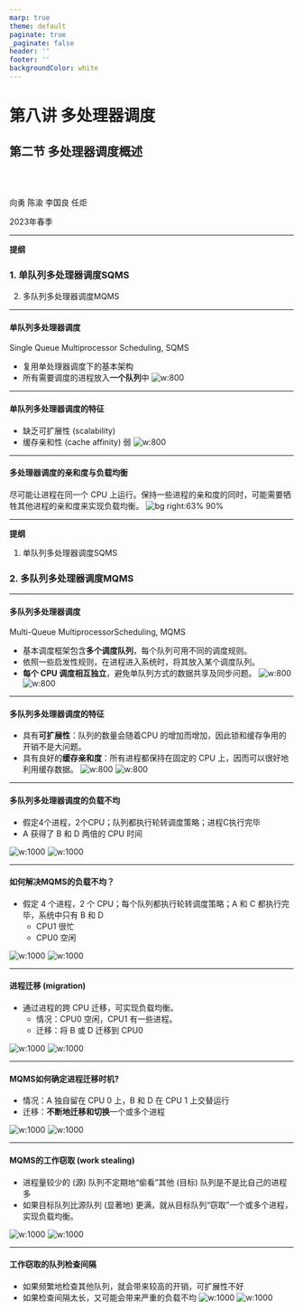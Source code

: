 ```yaml
---
marp: true
theme: default
paginate: true
_paginate: false
header: ''
footer: ''
backgroundColor: white
---
```


<!-- theme: gaia -->
<!-- _class: lead -->

# 第八讲 多处理器调度

## 第二节 多处理器调度概述


<br>
<br>

向勇 陈渝 李国良 任炬 

2023年春季

---

**提纲**

### 1. 单队列多处理器调度SQMS
2. 多队列多处理器调度MQMS

---

#### 单队列多处理器调度
Single Queue Multiprocessor Scheduling, SQMS
- 复用单处理器调度下的基本架构
- 所有需要调度的进程放入**一个队列**中
![w:800](figs/sqms.png) 


---
#### 单队列多处理器调度的特征
- 缺乏可扩展性 (scalability)
- 缓存亲和性 (cache affinity) 弱
![w:800](figs/sqms.png) 

---
#### 多处理器调度的亲和度与负载均衡
尽可能让进程在同一个 CPU 上运行。保持一些进程的亲和度的同时，可能需要牺牲其他进程的亲和度来实现负载均衡。
![bg right:63% 90%](figs/sqms-cache-affinity.png) 

---

**提纲**

1. 单队列多处理器调度SQMS
### 2. 多队列多处理器调度MQMS

---

#### 多队列多处理器调度
Multi-Queue MultiprocessorScheduling, MQMS
- 基本调度框架包含**多个调度队列**，每个队列可用不同的调度规则。
- 依照一些启发性规则，在进程进入系统时，将其放入某个调度队列。
- **每个 CPU 调度相互独立**，避免单队列方式的数据共享及同步问题。
![w:800](figs/multi-queue.png) 
![w:800](figs/mqms.png) 

---
#### 多队列多处理器调度的特征
- 具有**可扩展性**：队列的数量会随着CPU 的增加而增加，因此锁和缓存争用的开销不是大问题。
- 具有良好的**缓存亲和度**：所有进程都保持在固定的 CPU 上，因而可以很好地利用缓存数据。
![w:800](figs/multi-queue.png) 
![w:800](figs/mqms.png) 


---
#### 多队列多处理器调度的负载不均
-  假定4个进程，2个CPU；队列都执行轮转调度策略；进程C执行完毕
-  A 获得了 B 和 D 两倍的 CPU 时间

![w:1000](figs/mqms-problem-1.png) 
![w:1000](figs/mqms-problem-2.png) 


---

#### 如何解决MQMS的负载不均？

- 假定 4 个进程，2 个 CPU；每个队列都执行轮转调度策略；A 和 C 都执行完毕，系统中只有 B 和 D
  - CPU1 很忙
  - CPU0 空闲

![w:1000](figs/mqms-problem-3.png) 
![w:1000](figs/mqms-problem-4.png) 



---
#### 进程迁移 (migration)
- 通过进程的跨 CPU 迁移，可实现负载均衡。
  - 情况：CPU0 空闲，CPU1 有一些进程。
  - 迁移：将 B 或 D 迁移到 CPU0

![w:1000](figs/mqms-problem-3.png) 
![w:1000](figs/mqms-problem-4.png) 



---
#### MQMS如何确定进程迁移时机?

- 情况：A 独自留在 CPU 0 上，B 和 D 在 CPU 1 上交替运行
- 迁移：**不断地迁移和切换**一个或多个进程

![w:1000](figs/mqms-problem-5.png) 
![w:1000](figs/mqms-problem-6.png) 



---
#### MQMS的工作窃取 (work stealing)
- 进程量较少的 (源) 队列不定期地“偷看”其他 (目标) 队列是不是比自己的进程多
- 如果目标队列比源队列 (显著地) 更满，就从目标队列“窃取”一个或多个进程，实现负载均衡。


![w:1000](figs/mqms-problem-5.png) 
![w:1000](figs/mqms-problem-6.png) 

---
#### 工作窃取的队列检查间隔
- 如果频繁地检查其他队列，就会带来较高的开销，可扩展性不好
- 如果检查间隔太长，又可能会带来严重的负载不均
![w:1000](figs/mqms-problem-5.png) 
![w:1000](figs/mqms-problem-6.png) 